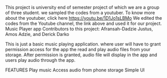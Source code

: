 This project is university end of semester project of which we are a group of three student. we sampled the codes from a youtuber. To know more about the youtuber, click here https://youtu.be/1D1Jo1sLBMo
We edited the codes from the Youtube channel, the link above and used it for our project.
Music Player app
Contributors to this project: Afransah-Dadzie Justus, Amos Adzie, and Derick Darko

This is just a basic music playing application. where user will have to grant permission access for the app the read and play audio files from your storage. After permission is granted, audio file will display in the app and users play audio through the app.

FEATURES
Play music 
Access audio from phone storage
Simple UI

